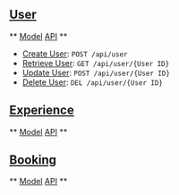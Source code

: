[User](./User)
----------------------------------------------------------------------

** [Model](./User/Model.md) [API](./User/API.md) **

* [Create User](./User/API.md#create-user): `POST /api/user`
* [Retrieve User](./User/API.md#retrieve-user): `GET /api/user/{User ID}`
* [Update User](./User/API.md#update-user): `POST /api/user/{User ID}`
* [Delete User](./User/API.md#delete-user): `DEL /api/user/{User ID}`


[Experience](./Experience)
----------------------------------------------------------------------

** [Model](./Experience/Model.md) [API](./Experience/API.md) **


[Booking](./Booking)
----------------------------------------------------------------------

** [Model](./Booking/Model.md) [API](./Booking/API.md) **